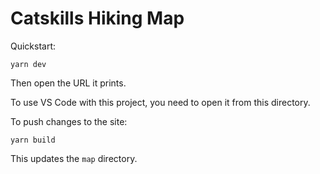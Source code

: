 # Catskills Hiking Map

Quickstart:

    yarn dev

Then open the URL it prints.

To use VS Code with this project, you need to open it from this directory.

To push changes to the site:

    yarn build

This updates the `map` directory.
